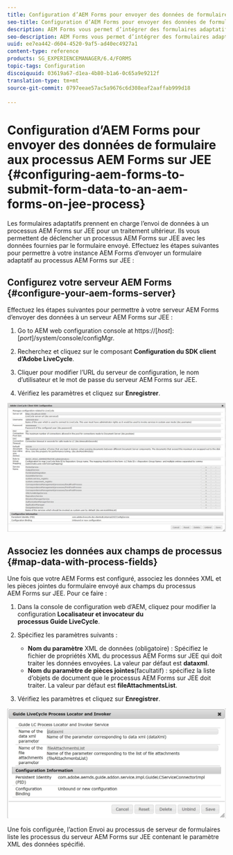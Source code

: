 ```yaml
---
title: Configuration d’AEM Forms pour envoyer des données de formulaire aux processus AEM Forms sur JEE
seo-title: Configuration d’AEM Forms pour envoyer des données de formulaire aux processus AEM Forms sur JEE
description: AEM Forms vous permet d’intégrer des formulaires adaptatifs aux processus AEM Forms sur JEE pour traiter les données des formulaires.
seo-description: AEM Forms vous permet d’intégrer des formulaires adaptatifs aux processus AEM Forms sur JEE pour traiter les données des formulaires.
uuid: ee7ea442-d604-4520-9af5-ad40ec4927a1
content-type: reference
products: SG_EXPERIENCEMANAGER/6.4/FORMS
topic-tags: Configuration
discoiquuid: 03619a67-d1ea-4b80-b1a6-0c65a9e9212f
translation-type: tm+mt
source-git-commit: 0797eeae57ac5a9676c6d308eaf2aaffab999d18

---
```



# Configuration d’AEM Forms pour envoyer des données de formulaire aux processus AEM Forms sur JEE {#configuring-aem-forms-to-submit-form-data-to-an-aem-forms-on-jee-process}

Les formulaires adaptatifs prennent en charge l’envoi de données à un processus AEM Forms sur JEE pour un traitement ultérieur. Ils vous permettent de déclencher un processus AEM Forms sur JEE avec les données fournies par le formulaire envoyé. Effectuez les étapes suivantes pour permettre à votre instance AEM Forms d’envoyer un formulaire adaptatif au processus AEM Forms sur JEE :

## Configurez votre serveur AEM Forms {#configure-your-aem-forms-server}

Effectuez les étapes suivantes pour permettre à votre serveur AEM Forms d’envoyer des données à un serveur AEM Forms sur JEE :

1. Go to AEM web configuration console at https://[*host*]:[*port*]/system/console/configMgr.

1. Recherchez et cliquez sur le composant **Configuration du SDK client d’Adobe LiveCycle**.
1. Cliquer pour modifier l’URL du serveur de configuration, le nom d’utilisateur et le mot de passe du serveur AEM Forms sur JEE.
1. Vérifiez les paramètres et cliquez sur **Enregistrer**.

![Configuration de SDK client Adobe LiveCycle](assets/clientsdkconfiguration.jpg)

## Associez les données aux champs de processus {#map-data-with-process-fields}

Une fois que votre AEM Forms est configuré, associez les données XML et les pièces jointes du formulaire envoyé aux champs du processus AEM Forms sur JEE. Pour ce faire :

1. Dans la console de configuration web d’AEM, cliquez pour modifier la configuration **Localisateur et invocateur du processus Guide LiveCycle**.
1. Spécifiez les paramètres suivants :

   * **Nom du paramètre** XML de données (obligatoire) : Spécifiez le fichier de propriétés XML du processus AEM Forms sur JEE qui doit traiter les données envoyées. La valeur par défaut est **dataxml**.
   * **Nom du paramètre de pièces jointes**(facultatif) : spécifiez la liste d’objets de document que le processus AEM Forms sur JEE doit traiter. La valeur par défaut est **fileAttachmentsList**.

1. Vérifiez les paramètres et cliquez sur **Enregistrer**.

![Localisateur et invocateur du processus Guide LiveCycle](assets/test3.jpg)

Une fois configurée, l’action Envoi au processus de serveur de formulaires liste les processus du serveur AEM Forms sur JEE contenant le paramètre XML des données spécifié.
